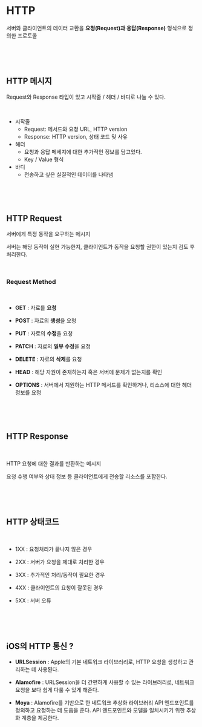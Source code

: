 
# HTTP

서버와 클라이언트의 데이터 교환을 **요청(Request)과 응답(Response)** 형식으로 정의한 프로토콜

<br><br><br>

## HTTP 메시지

Request와 Response 타입이 있고 시작줄 / 헤더 / 바디로 나눌 수 있다.

<br>

- 시작줄
    - Request: 메서드와 요청 URL, HTTP version
    - Response: HTTP version, 상태 코드 및 사유
- 헤더
    - 요청과 응답 메세지에 대한 추가적인 정보를 담고있다.
    - Key / Value 형식
- 바디
    - 전송하고 싶은 실질적인 데이터를 나타냄

<br><br><br>

## HTTP Request

서버에게 특정 동작을 요구하는 메시지 

서버는 해당 동작이 실현 가능한지, 클라이언트가 동작을 요청할 권한이 있는지 검토 후 처리한다.

<br>


### Request Method
<br>

- **GET** : 자료를 **요청**

- **POST** : 자료의 **생성**을 요청

- **PUT** : 자료의 **수정**을 요청

- **PATCH** : 자료의 **일부 수정**을 요청

- **DELETE** : 자료의 **삭제**를 요청

- **HEAD** : 해당 자원이 존재하는지 혹은 서버에 문제가 없는지를 확인

- **OPTIONS** : 서버에서 지원하는 HTTP 메서드를 확인하거나, 리소스에 대한 헤더 정보를 요청

<br><br><br>

## HTTP Response

<br>

HTTP 요청에 대한 결과를 반환하는 메시지

요청 수행 여부와 상태 정보 등 클라이언트에게 전송할 리소스를 포함한다.

<br><br><br>

## HTTP 상태코드

<br>

- 1XX : 요청처리가 끝나지 않은 경우

- 2XX : 서버가 요청을 제대로 처리한 경우

- 3XX : 추가적인 처리/동작이 필요한 경우

- 4XX : 클라이언트의 요청이 잘못된 경우

- 5XX : 서버 오류

<br><br><br>

## iOS의 HTTP 통신 ?

- **URLSession** : Apple의 기본 네트워크 라이브러리로, HTTP 요청을 생성하고 관리하는 데 사용된다.

- **Alamofire** : URLSession을 더 간편하게 사용할 수 있는 라이브러리로, 네트워크 요청을 보다 쉽게 다룰 수 있게 해준다.

- **Moya** : Alamofire를 기반으로 한 네트워크 추상화 라이브러리 API 엔드포인트를 정의하고 요청하는 데 도움을 준다. API 엔드포인트와 모델을 일치시키기 위한 추상화 계층을 제공한다.